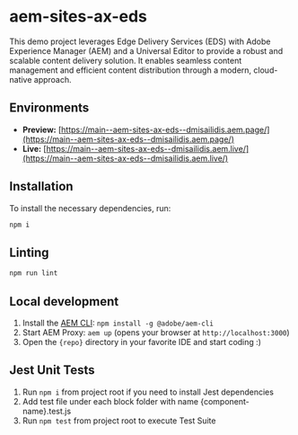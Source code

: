 # aem-sites-ax-eds

This demo project leverages Edge Delivery Services (EDS) with Adobe Experience Manager (AEM) and a Universal Editor to provide a robust and scalable content delivery solution. It enables seamless content management and efficient content distribution through a modern, cloud-native approach.

## Environments

- **Preview:** [https://main--aem-sites-ax-eds--dmisailidis.aem.page/](https://main--aem-sites-ax-eds--dmisailidis.aem.page/)
- **Live:** [https://main--aem-sites-ax-eds--dmisailidis.aem.live/](https://main--aem-sites-ax-eds--dmisailidis.aem.live/)

## Installation

To install the necessary dependencies, run:

```sh
npm i
```

## Linting

```sh
npm run lint
```

## Local development

1. Install the [AEM CLI](https://github.com/adobe/helix-cli): `npm install -g @adobe/aem-cli`
2. Start AEM Proxy: `aem up` (opens your browser at `http://localhost:3000`)
3. Open the `{repo}` directory in your favorite IDE and start coding :)


## Jest Unit Tests

1. Run `npm i` from project root if you need to install Jest dependencies
2. Add test file under each block folder with name {component-name}.test.js
3. Run `npm test` from project root to execute Test Suite

